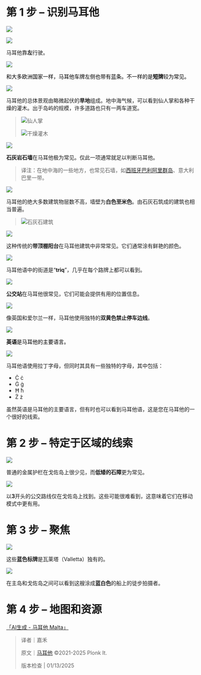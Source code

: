 # 第 1 步 – 识别马耳他
![](https://cdn.nlark.com/yuque/0/2024/png/35193536/1722941648795-e57c07f3-baf7-4bf7-9224-fcbaf04b7173.png)

![](https://cdn.nlark.com/yuque/0/2024/png/35193536/1722941662192-48d2658b-7e02-4659-9adc-bfc3fabed65a.png)

马耳他靠**左**行驶。

![](https://cdn.nlark.com/yuque/0/2024/png/35193536/1722941680656-94eb08d8-686f-4809-b946-d9ac4f8a9105.png)

<font style="color:rgb(0, 0, 0);">和大多欧洲国家一样，马耳他车牌左侧也带有蓝条。不一样的是</font>**<font style="color:rgb(0, 0, 0);">短牌</font>**<font style="color:rgb(0, 0, 0);">较为常见。</font>

![](https://cdn.nlark.com/yuque/0/2024/png/35193536/1722941695105-0f7a74c3-57b7-48dd-b845-add32c062359.png)

马耳他的总体景观由略微起伏的**旱地**组成。地中海气候，可以看到仙人掌和各种干燥的灌木。出于岛屿的规模，许多道路也只有一两车道宽。

> ![仙人掌](https://cdn.nlark.com/yuque/0/2025/png/38693261/1736749922665-45130d88-e694-4b4b-acd0-e54ea7191adb.png)
>
> ![干燥灌木](https://cdn.nlark.com/yuque/0/2025/png/38693261/1736749900838-8e93823e-acae-404a-aa8e-763a9c73948f.png)
>

![](https://cdn.nlark.com/yuque/0/2024/png/35193536/1722941763459-6499685e-62ac-4e11-a621-04903226ea64.png)

**石灰岩石墙**在马耳他极为常见。仅此一项通常就足以判断马耳他。

> 译注：在地中海的一些地方，也常见石墙，如[西班牙巴利阿里群岛](https://www.yuque.com/chaofun/tuxun/spain#n8MMi)、意大利巴里一带。
>

![](https://cdn.nlark.com/yuque/0/2024/png/35193536/1722941776293-b23fc141-16d5-4dc1-af63-24afa5f16a30.png)

马耳他的绝大多数建筑物层数不高，墙壁为**白色至米色**。由石灰石筑成的建筑也相当普遍。

> ![石灰石建筑](https://cdn.nlark.com/yuque/0/2025/png/38693261/1736750283391-916a0e54-1ef4-48db-9ba2-c94a004e5ec5.png)
>

![](https://cdn.nlark.com/yuque/0/2024/png/35193536/1722941791766-648e2abd-5c42-4309-bc8a-cf02e50ac1cb.png)

这种传统的**带顶棚阳台**在马耳他建筑中非常常见。它们通常涂有鲜艳的颜色。

![](https://cdn.nlark.com/yuque/0/2024/png/35193536/1722941803626-5ae8895b-a97a-41c0-8af6-8b52fa0198a8.png)

马耳他语中的街道是“**triq**”，几乎在每个路牌上都可以看到。

![](https://cdn.nlark.com/yuque/0/2024/png/35193536/1722941822263-9c6569e9-7f0f-433d-9b88-38dc936a3674.png)

**公交站**在马耳他很常见，它们可能会提供有用的位置信息。

![](https://cdn.nlark.com/yuque/0/2024/png/35193536/1722941841674-752c1b37-9353-4e99-be28-549022e8c77f.png)

像英国和爱尔兰一样，马耳他使用独特的**双黄色禁止停车边线**。

![](https://cdn.nlark.com/yuque/0/2024/png/35193536/1722941843739-3da8309e-54a2-4a03-9e9c-4a81a49c2979.png)

**<font style="color:rgb(0, 0, 0);">英语</font>**<font style="color:rgb(0, 0, 0);">是马耳他的主要语言。</font>

![](https://cdn.nlark.com/yuque/0/2023/png/35193536/1686707069389-d4a77a17-d028-4b50-ab37-4456626fe768.png)

马耳他语使用拉丁字母，但同时其具有一些独特的字母，其中包括：

+ Ċ ċ
+ Ġ ġ
+ Ħ ħ
+ Ż ż

虽然英语是马耳他的主要语言，但有时也可以看到马耳他语，这是您在马耳他的一个很好的线索。

# 第 2 步 – 特定于区域的线索
![](https://cdn.nlark.com/yuque/0/2023/png/35193536/1686707071347-9c8d3250-02c8-490d-b4dc-469f70c016f2.png)

普通的金属护栏在戈佐岛上很少见，而**低矮的石障**更为常见。

![](https://cdn.nlark.com/yuque/0/2023/png/35193536/1686707072087-70aac4bc-95ee-47d9-bc6f-21ca2b3f2dc6.png)

以**3**开头的公交路线仅在戈佐岛上找到。这些可能很难看到，这意味着它们在移动模式中更有用。

# 第 3 步 – 聚焦
![](https://cdn.nlark.com/yuque/0/2023/png/35193536/1686707073051-32b8854a-7bf9-4b24-9b3c-fbbba7158b84.png)

这些**蓝色标牌**是瓦莱塔（Valletta）独有的。

![](https://cdn.nlark.com/yuque/0/2023/png/35193536/1686707074004-44cc3ba9-27ae-45c6-95b1-f91c98c9e5a1.png)

在主岛和戈佐岛之间可以看到这艘涂成**蓝白色**的船上的徒步拍摄者。

# 第 4 步 – 地图和资源
[「AI生成 - 马耳他 Malta」](https://tuxun.fun/maps_detail?mapsId=1040)



> 译者｜嘉禾
>
> 原文｜[马耳他](https://www.plonkit.net/malta) ©2021-2025 Plonk It.
>
> 版本检查 | 01/13/2025
>

